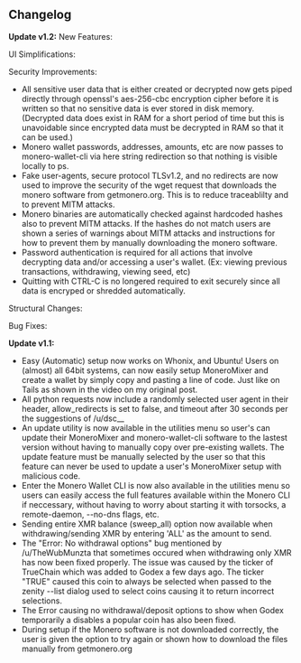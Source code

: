 ## Changelog
**Update v1.2:**
New Features:

UI Simplifications:

Security Improvements:
- All sensitive user data that is either created or decrypted now gets piped directly through openssl's aes-256-cbc encryption cipher before it is written so that no sensitive data is ever stored in disk memory. (Decrypted data does exist in RAM for a short period of time but this is unavoidable since encrypted data must be decrypted in RAM so that it can be used.)
- Monero wallet passwords, addresses, amounts, etc are now passes to monero-wallet-cli via here string redirection so that nothing is visible locally to ps.
- Fake user-agents, secure protocol TLSv1.2, and no redirects are now used to improve the security of the wget request that downloads the monero software from getmonero.org. This is to reduce traceablilty and to prevent MITM attacks. 
- Monero binaries are automatically checked against hardcoded hashes also to prevent MITM attacks. If the hashes do not match users are shown a series of warnings about MITM attacks and instructions for how to prevent them by manually downloading the monero software.
- Password authentication is required for all actions that involve decrypting data and/or accessing a user's wallet. (Ex: viewing previous transactions, withdrawing, viewing seed, etc)
- Quitting with CTRL-C is no longered required to exit securely since all data is encryped or shredded automatically.


Structural Changes: 


Bug Fixes:

**Update v1.1:**
- Easy (Automatic) setup now works on Whonix, and Ubuntu! Users on (almost) all 64bit systems, can now easily setup MoneroMixer and create a wallet by simply copy and pasting a line of code. Just like on Tails as shown in the video on my original post.
- All python requests now include a randomly selected user agent in their header, allow_redirects is set to false, and timeout after 30 seconds per the suggestions of /u/dsc__
- An update utility is now available in the utilities menu so user's can update their MoneroMixer and monero-wallet-cli software to the lastest version without having to manually copy over pre-existing wallets. The update feature must be manually selected by the user so that this feature can never be used to update a user's MoneroMixer setup with malicious code.
- Enter the Monero Wallet CLI is now also available in the utilities menu so users can easily access the full features available within the Monero CLI if neccessary, without having to worry about starting it with torsocks, a remote-daemon, --no-dns flags, etc.
- Sending entire XMR balance (sweep_all) option now available when withdrawing/sending XMR by entering 'ALL' as the amount to send. 
- The "Error: No withdrawal options" bug mentioned by /u/TheWubMunzta that sometimes occured when withdrawing only XMR has now been fixed properly. The issue was caused by the ticker of TrueChain which was added to Godex a few days ago. The ticker "TRUE" caused this coin to always be selected when passed to the zenity --list dialog used to select coins causing it to return incorrect selections.
- The Error causing no withdrawal/deposit options to show when Godex temporarily a disables a popular coin has also been fixed. 
- During setup if the Monero software is not downloaded correctly, the user is given the option to try again or shown how to download the files manually from getmonero.org
